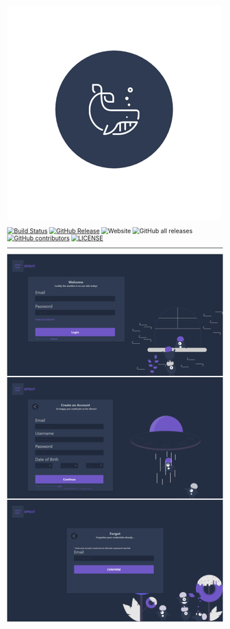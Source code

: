 ![alt text](https://raw.githubusercontent.com/esogelola/Spout/master/assets/SPOUT.png "Test")


[![Build Status](https://travis-ci.com/esogelola/Spout.svg?branch=master)](https://travis-ci.com/esogelola/Spout)
[![GitHub Release](https://img.shields.io/github/release/esogelola/spout.svg?style=flat)]()
![Website](https://img.shields.io/website?url=https%3A%2F%2Fspout.web.app)
![GitHub all releases](https://img.shields.io/github/downloads/esogelola/spout/total)
[![GitHub contributors](https://img.shields.io/github/contributors/esogelola/Spout.svg?style=flat)](https://github.com/esogelola/Spout/graphs/contributors)
[![LICENSE](https://img.shields.io/github/license/esogelola/spout)](https://github.com/esogelola/spout/blob/master/LICENSE)

---
![alt text](https://raw.githubusercontent.com/esogelola/Spout/master/assets/Login.png "Test")
![alt text](https://raw.githubusercontent.com/esogelola/Spout/master/assets/Register.png "Test")
![alt text](https://raw.githubusercontent.com/esogelola/Spout/master/assets/Forgot.png "Test")


